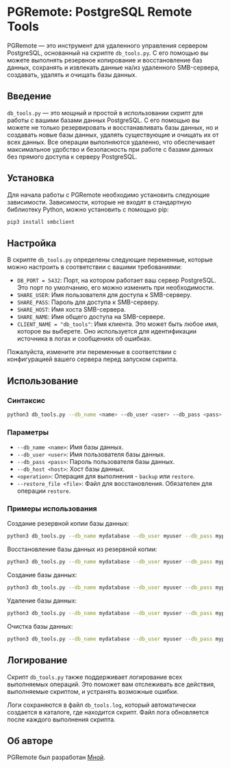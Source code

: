 # PGRemote: PostgreSQL Remote Tools

PGRemote — это инструмент для удаленного управления сервером PostgreSQL, основанный на скрипте `db_tools.py`. С его помощью вы можете выполнять резервное копирование и восстановление баз данных, сохранять и извлекать данные на/из удаленного SMB-сервера, создавать, удалять и очищать базы данных.

## Введение

`db_tools.py` — это мощный и простой в использовании скрипт для работы с вашими базами данных PostgreSQL. С его помощью вы можете не только резервировать и восстанавливать базы данных, но и создавать новые базы данных, удалять существующие и очищать их от всех данных. Все операции выполняются удаленно, что обеспечивает максимальное удобство и безопасность при работе с базами данных без прямого доступа к серверу PostgreSQL.

## Установка

Для начала работы с PGRemote необходимо установить следующие зависимости. Зависимости, которые не входят в стандартную библиотеку Python, можно установить с помощью pip:

```bash
pip3 install smbclient
```

## Настройка

В скрипте `db_tools.py` определены следующие переменные, которые можно настроить в соответствии с вашими требованиями:

- `DB_PORT = 5432`: Порт, на котором работает ваш сервер PostgreSQL. Это порт по умолчанию, его можно изменить при необходимости.
- `SHARE_USER`: Имя пользователя для доступа к SMB-серверу.
- `SHARE_PASS`: Пароль для доступа к SMB-серверу.
- `SHARE_HOST`: Имя хоста SMB-сервера.
- `SHARE_NAME`: Имя общего доступа на SMB-сервере.
- `CLIENT_NAME = "db_tools"`: Имя клиента. Это может быть любое имя, которое вы выберете. Оно используется для идентификации источника в логах и сообщениях об ошибках.

Пожалуйста, измените эти переменные в соответствии с конфигурацией вашего сервера перед запуском скрипта.

## Использование

### Синтаксис

```bash
python3 db_tools.py --db_name <name> --db_user <user> --db_pass <pass> --db_host <host> <operation> [--restore_file <file>]
```

### Параметры

- `--db_name <name>`: Имя базы данных.
- `--db_user <user>`: Имя пользователя базы данных.
- `--db_pass <pass>`: Пароль пользователя базы данных.
- `--db_host <host>`: Хост базы данных.
- `<operation>`: Операция для выполнения - `backup` или `restore`.
- `--restore_file <file>`: Файл для восстановления. Обязателен для операции `restore`.

### Примеры использования

Создание резервной копии базы данных:

```bash
python3 db_tools.py --db_name mydatabase --db_user myuser --db_pass mypass --db_host localhost backup
```

Восстановление базы данных из резервной копии:

```bash
python3 db_tools.py --db_name mydatabase --db_user myuser --db_pass mypass --db_host localhost restore --restore_file mydatabase_backup.gz
```

Создание базы данных:

```bash
python3 db_tools.py --db_name mydatabase --db_user myuser --db_pass mypass --db_host localhost create
```

Удаление базы данных:

```bash
python3 db_tools.py --db_name mydatabase --db_user myuser --db_pass mypass --db_host localhost drop
```

Очистка базы данных:

```bash
python3 db_tools.py --db_name mydatabase --db_user myuser --db_pass mypass --db_host localhost clean
```

## Логирование

Скрипт `db_tools.py` также поддерживает логирование всех выполняемых операций. Это поможет вам отслеживать все действия, выполняемые скриптом, и устранять возможные ошибки.

Логи сохраняются в файл `db_tools.log`, который автоматически создается в каталоге, где находится скрипт. Файл лога обновляется после каждого выполнения скрипта.

## Об авторе

PGRemote был разработан [Мной](https://github.com/LorD-222).